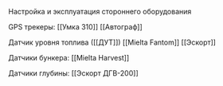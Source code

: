 Настройка и эксплуатация стороннего оборудования

GPS трекеры:
[[Умка 310]]
[[Автограф]]

Датчик уровня топлива ([[ДУТ]])
[[Mielta Fantom]]
[[Эскорт]]

Датчики бункера:
[[Mielta Harvest]]

Датчики глубины:
[[Эскорт ДГВ-200]]

